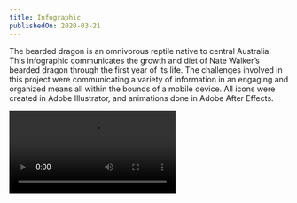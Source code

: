 ```yaml
---
title: Infographic
publishedOn: 2020-03-21
---
```


The bearded dragon is an omnivorous reptile native to central Australia. This infographic communicates the growth and diet of Nate Walker’s bearded dragon through the first year of its life. The challenges involved in this project were communicating a variety of information in an engaging and organized means all within the bounds of a mobile device. All icons were created in Adobe Illustrator, and animations done in Adobe After Effects. 


<video controls>
    <source
        src="videos/portfolio/infographic/Junior Designer_Bearded Dragon.mp4"
        type="video/mp4"
    >
</video>